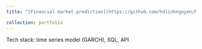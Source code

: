 ```yaml
---
title: "[Financial market prediction](https://github.com/hdlinhnguyen/Market-prediction-case-study-of-India)"

collection: portfolio
---
```


Tech stack: time series model (GARCH), SQL, API 
